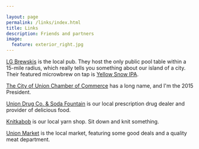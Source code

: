 ```yaml
---

layout: page
permalink: /links/index.html
title: Links
description: Friends and partners
image:
  feature: exterior_right.jpg
---
```


[LG Brewskis](https://www.facebook.com/pages/LG-Brewskis/202717269745877) is the local pub.  They host the only public pool table within a 15-mile radius, which really tells you something about our island of a city.  Their featured microwbrew on tap is [Yellow Snow IPA](http://www.beeradvocate.com/beer/profile/132/43969/).

[The City of Union Chamber of Commerce](https://www.facebook.com/pages/City-of-Union-OR-Chamber-of-Commerce/199610620135779) has a long name, and I'm the 2015 President.

[Union Drug Co. & Soda Fountain](https://www.facebook.com/pages/Union-Drug-Co-Soda-Fountain/566067123452150) is our local prescription drug dealer and provider of delicious food.

[Knitkabob](http://www.knitkabob.com/) is our local yarn shop.  Sit down and knit something.

[Union Market](http://union-market.com/) is the local market, featuring some good deals and a quality meat department.